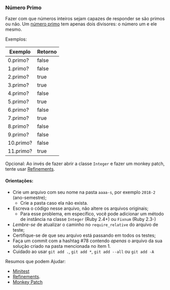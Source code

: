 ### Número Primo

Fazer com que números inteiros sejam capazes de responder se são primos ou não. Um [número primo](https://pt.wikipedia.org/wiki/N%C3%BAmero_primo) tem apenas dois divisores: o número um e ele mesmo.

Exemplos:

| Exemplo| Retorno |
| ------------- | ------------- |
| 0.primo?  | false |
| 1.primo?  | false |
| 2.primo?  | true  |
| 3.primo?  | true  |
| 4.primo?  | false|
| 5.primo? |  true  |
| 6.primo?  | false|
| 7.primo?  | true  |
| 8.primo?  | false|
| 9.primo?  | false|
| 10.primo?  | false|
| 11.primo?  | true  |

Opcional: Ao invés de fazer abrir a classe `Integer` e fazer um monkey patch, tente usar [Refinements](https://docs.ruby-lang.org/en/2.4.0/syntax/refinements_rdoc.html).

#### Orientações:

- Crie um arquivo com seu nome na pasta `aaaa-s`, por exemplo `2018-2` (ano-semestre);
  - Crie a pasta caso ela não exista.
- Escreva o código nesse arquivo, não altere os arquivos originais;
  - Para esse problema, em específico, você pode adicionar um método de instância na classe `Integer` (Ruby 2.4+) ou `Fixnum` (Ruby 2.3-)
- *Lembre-se* de atualizar o caminho no `require_relative` do arquivo de teste;
- Certifique-se de que seu arquivo está passando em todos os testes;
- Faça um commit com a hashtag #78 contendo *apenas* o arquivo da sua solução criado na pasta mencionada no item 1.
- Cuidado ao usar `git add .`, `git add *`, `git add --all` ou `git add -A`

Resumos que podem Ajudar:

- [Minitest](https://gist.github.com/elissonmichael/6d2396a8c3a86697bb947724919d973a)
- [Refinements](https://docs.ruby-lang.org/en/2.4.0/syntax/refinements_rdoc.html).
- [Monkey Patch](https://culttt.com/2015/06/17/what-is-monkey-patching-in-ruby/)
